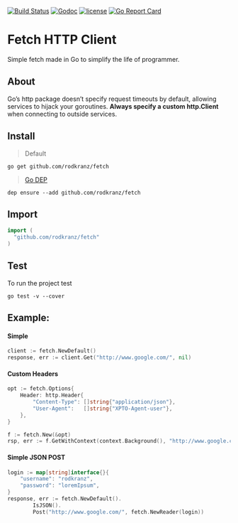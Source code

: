 [![Build Status](https://travis-ci.org/rodkranz/fetch.svg?branch=master)](https://travis-ci.org/rodkranz/fetch)
[![Godoc](http://img.shields.io/badge/godoc-reference-blue.svg?style=flat)](https://godoc.org/github.com/rodkranz/fetch)
[![license](http://img.shields.io/badge/license-MIT-red.svg?style=flat)](https://raw.githubusercontent.com/rodkranz/fetch/master/LICENSE)
[![Go Report Card](https://goreportcard.com/badge/github.com/rodkranz/fetch)](https://goreportcard.com/report/github.com/rodkranz/fetch)
 
# Fetch HTTP Client

Simple fetch made in Go to simplify the life of programmer.

## About
Go’s http package doesn’t specify request timeouts by default, allowing services to hijack your goroutines. **Always specify a custom http.Client** when connecting to outside services.


## Install

> Default 
```shell
go get github.com/rodkranz/fetch
```

> [Go DEP](https://github.com/golang/dep)
```shell
dep ensure --add github.com/rodkranz/fetch
```

## Import

```go
import (
  "github.com/rodkranz/fetch"
)
```

## Test 
To run the project test

```shell
go test -v --cover
```


## Example: 

#### Simple
    
```go
client := fetch.NewDefault()
response, err := client.Get("http://www.google.com/", nil)
``` 

#### Custom Headers

```go
opt := fetch.Options{
    Header: http.Header{
        "Content-Type": []string{"application/json"},
        "User-Agent":   []string{"XPTO-Agent-user"},
    },
}

f := fetch.New(&opt)
rsp, err := f.GetWithContext(context.Background(), "http://www.google.com", nil)
```

#### Simple JSON POST

```go
login := map[string]interface{}{
	"username": "rodkranz",
	"password": "loremIpsum",
}
response, err := fetch.NewDefault().
		IsJSON().
		Post("http://www.google.com/", fetch.NewReader(login))
```

  
